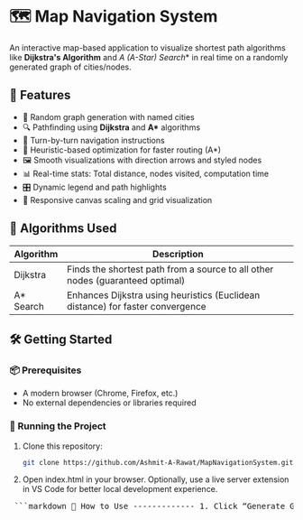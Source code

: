 # 🗺️ Map Navigation System

An interactive map-based application to visualize shortest path algorithms like **Dijkstra's Algorithm** and **A* (A-Star) Search** in real time on a randomly generated graph of cities/nodes.

## 🚀 Features

- 📍 Random graph generation with named cities
- 🔍 Pathfinding using **Dijkstra** and **A\*** algorithms
- 🧭 Turn-by-turn navigation instructions
- 🧠 Heuristic-based optimization for faster routing (A\*)
- 🖼️ Smooth visualizations with direction arrows and styled nodes
- 📊 Real-time stats: Total distance, nodes visited, computation time
- 🎛️ Dynamic legend and path highlights
- 📱 Responsive canvas scaling and grid visualization

## 🧠 Algorithms Used

| Algorithm      | Description                                                                 |
|----------------|-----------------------------------------------------------------------------|
| Dijkstra       | Finds the shortest path from a source to all other nodes (guaranteed optimal) |
| A* Search      | Enhances Dijkstra using heuristics (Euclidean distance) for faster convergence |

## 🛠️ Getting Started

### 📦 Prerequisites

- A modern browser (Chrome, Firefox, etc.)
- No external dependencies or libraries required

### 🧪 Running the Project

1. Clone this repository:

   ```bash
   git clone https://github.com/Ashmit-A-Rawat/MapNavigationSystem.git
2. Open index.html in your browser. Optionally, use a live server extension in VS Code for better local development experience. 

<pre> ```markdown 🧭 How to Use ------------- 1. Click “Generate Graph” to create a new map. 2. Select start and destination cities. 3. Choose an algorithm (Dijkstra or A*). 4. Click “Find Route” to compute and display the path. 5. View stats and turn-by-turn directions. 6. Click “Clear Route” to reset the simulation. 📐 Technical Highlights ----------------------- - HTML5 <canvas> drawing with dynamic resizing - Object-oriented JS design: • MapNavigationSystem class • PriorityQueue class for algorithmic efficiency - Bidirectional edge creation between nearby nodes - Euclidean distance calculations for realistic paths - Directional logic for instructions (bearing + turns) - Visual indicators: start, destination, route, and visited nodes ``` </pre>

